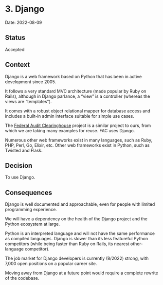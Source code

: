 # 3. Django

Date: 2022-08-09

## Status

Accepted

## Context

Django is a web framework based on Python that has been in active development since 2005.

It follows a very standard MVC architecture (made popular by Ruby on Rails), although in Django parlance, a “view” is a controller (whereas the views are “templates”).

It comes with a robust object relational mapper for database access and includes a built-in admin interface suitable for simple use cases.

The [Federal Audit Clearinghouse](https://github.com/GSA-TTS/FAC) project is a similar project to ours, from which we are taking many examples for reuse. FAC uses Django.

Numerous other web frameworks exist in many languages, such as Ruby, PHP, Perl, Go, Elixir, etc. Other web frameworks exist in Python, such as Twisted and Flask.

## Decision

To use Django.

## Consequences

Django is well documented and approachable, even for people with limited programming experience.

We will have a dependency on the health of the Django project and the Python ecosystem at large.

Python is an interpreted language and will not have the same performance as compiled languages. Django is slower than its less featureful Python competitors (while being faster than Ruby on Rails, its nearest other-language competitor).

The job market for Django developers is currently (8/2022) strong, with 7,000 open positions on a popular career site.

Moving away from Django at a future point would require a complete rewrite of the codebase.
